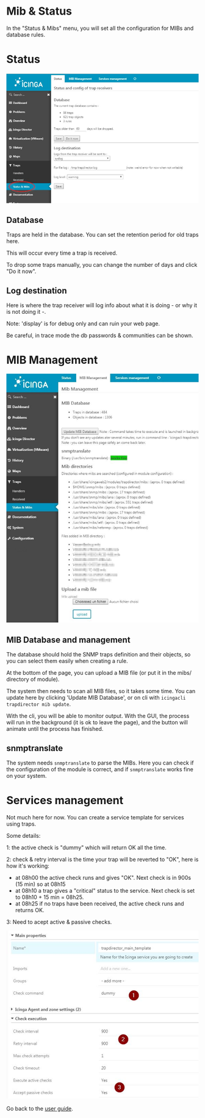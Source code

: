 Mib & Status
===============

In the "Status & Mibs" menu, you will set all the configuration for MIBs and database rules.

Status
===============

![trap-1](img/mib-status-1.jpg)

Database
---------------

Traps are held in the database. You can set the retention period for old traps here.

This will occur every time a trap is received.

To drop some traps manually, you can change the number of days and click "Do it now".


Log destination
---------------

Here is where the trap receiver will log info about what it is doing - or why it is not doing it -.

Note: 'display' is for debug only and can ruin your web page.

Be careful, in trace mode the db passwords & communities can be shown.


MIB Management
===============

![trap-1](img/mib-status-3.jpg)

MIB Database and management
---------------

The database should hold the SNMP traps definition and their objects, so you can select them easily when creating a rule.

At the bottom of the page, you can upload a MIB file (or put it in the mibs/ directory of module).

The system then needs to scan all MIB files, so it takes some time. You can update here by clicking 'Update MIB Database', or on cli with `icingacli trapdirector mib update`. 

With the cli, you will be able to monitor output. With the GUI, the process will run in the background (it is ok to leave the page), and the button will animate until the process has finished.


snmptranslate
---------------

The system needs `snmptranslate` to parse the MIBs. Here you can check if the configuration of the module is correct, and if `snmptranslate` works fine on your system.


Services management
===============

Not much here for now. You can create a service template for services using traps.

Some details: 

1: the active check is "dummy" which will return OK all the time.

2: check & retry interval is the time your trap will be reverted to "OK", here is how it's working:

- at 08h00 the active check runs and gives "OK". Next check is in 900s (15 min) so at 08h15
- at 08h10 a trap gives a "critical" status to the service. Next check is set to 08h10 + 15 min = 08h25.
- at 08h25 if no traps have been received, the active check runs and returns OK.

3: Need to acept active & passive checks.

![trap-1](img/mib-status-10.jpg)


Go back to the [user guide](02-userguide.md).
